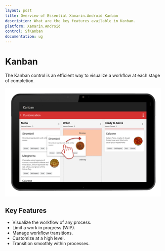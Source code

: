 ```yaml
---
layout: post
title: Overview of Essential Xamarin.Android Kanban
description: What are the key features available in Kanban.
platform: Xamarin.Android
control: SfKanban
documentation: ug
---
```


# Kanban

The Kanban control is an efficient way to visualize a workflow at each stage of completion.

![Spacing](kanban_images/kanban.png)

## Key Features
* Visualize the workflow of any process.
* Limit a work in progress (WIP).
* Manage workflow transitions.
* Customize at a high level.
* Transition smoothly within processes.
